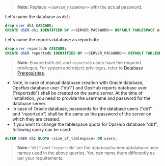 > **Note:** Replace `<<SERVER_PASSWORD>>` with the actual password.

Let's name the database as `db1`:

```sql
drop user db1 CASCADE;
CREATE USER db1 IDENTIFIED BY <<SERVER_PASSWORD>> DEFAULT TABLESPACE users QUOTA 500M ON users TEMPORARY TABLESPACE temp PROFILE DEFAULT ACCOUNT UNLOCK
```

Let's name the reports database as reportsdb:

```sql
drop user reportsdb CASCADE;
CREATE USER reportsdb IDENTIFIED BY <<SERVER_PASSWORD>> DEFAULT TABLESPACE users QUOTA 2048M ON users TEMPORARY TABLESPACE temp PROFILE DEFAULT ACCOUNT UNLOCK
```

>**Note**:  Ensure both `db1` and `reportsdb` users have the required privileges. For system and object privileges, refer to [Database Prerequisites](../../prerequisites.md#database-prerequisites).

* Note, in case of manual database creation with Oracle database, OpsHub database user ("db1") and OpsHub reports database user ("reportsdb") shall be created on the same server. At the time of installation, you need to provide the username and password for the database server.
* In case of Oracle database, passwords for the database users ("db1" and "reportsdb") shall be the same as the password of the server on which they are created.
* If you want to change the tablespace quota for OpsHub database "db1", following query can be used: 

```sql
ALTER USER db1 QUOTA <size_of_tablespace> ON users;
```
> **Note:** `"db1"` and `"reportsdb"` are the database/schema/database user names used in the above queries. You can name them differently as per your requirements.

